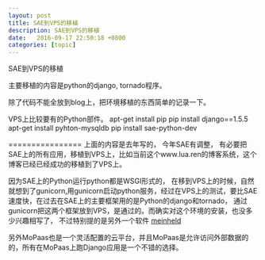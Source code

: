 ```yaml
---
layout: post
title: SAE到VPS的移植
description: SAE到VPS的移植
date:   2016-09-17 22:50:18 +0800 
categories: [topic]
---
```

SAE到VPS的移植

主要移植的内容是python的django, tornado程序。

除了代码不能全放到blog上，把环境移植的东西简单的记录一下。


VPS上比较要有的Python部件。
apt-get install pip
pip install django==1.5.5
apt-get install pyhton-mysqldb
pip install sae-python-dev

================
上面的内容是去年写的， 今年SAE有调整， 有必要把SAE上的所有应用，移植到VPS上，比如当前这个www.lua.ren的博客系统，这个博客已经已经成功的移植到了VPS上。

因为SAE上的Python运行python都是WSGI形式的， 在移到VPS上的时候，自然就想到了gunicorn,用gunicorn启动python服务，经过在VPS上的测试，要比SAE速度快，在过去在SAE上的主要框架用的是Python的django和tornado， 通过gunicorn把这两个框架放到VPS，是通过的。而确实对这个环境的安装，也没多少兴趣相写了， 不过特别提的是另外一个软件 <a href="https://github.com/mopemope/meinheld" target="_blank">meinheld</a>


另外MoPaas也是一个灵活配置的云平台，并且MoPaas是允许访问外部数据的的，所有在MoPaas上跑Django应用是一个不错的选择。